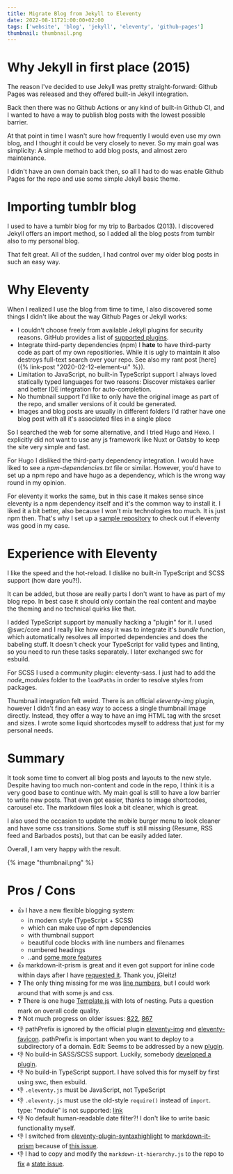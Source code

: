 ```yaml
---
title: Migrate Blog from Jekyll to Eleventy
date: 2022-08-11T21:00:00+02:00
tags: ['website', 'blog', 'jekyll', 'eleventy', 'github-pages']
thumbnail: thumbnail.png
---
```


# Why Jekyll in first place (2015)

The reason I've decided to use Jekyll was pretty straight-forward:
Github Pages was released and they offered built-in Jekyll integration.

Back then there was no Github Actions or any kind of built-in Github CI, and I wanted to have
a way to publish blog posts with the lowest possible barrier.

At that point in time I wasn't sure how frequently I would even use my own blog, and I thought
it could be very closely to never.
So my main goal was simplicity: A simple method to add blog posts, and almost zero maintenance.

I didn't have an own domain back then, so all I had to do was enable Github Pages for the repo
and use some simple Jekyll basic theme.

# Importing tumblr blog

I used to have a tumblr blog for my trip to Barbados (2013).
I discovered Jekyll offers an import method, so I added all the blog posts from tumblr also to my personal blog.

That felt great. All of the sudden, I had control over my older blog posts in such an easy way.

# Why Eleventy

When I realized I use the blog from time to time, I also discovered some things I didn't like about the way
Github Pages or Jekyll works:

- I couldn't choose freely from available Jekyll plugins for security reasons.
  GitHub provides a list of [supported plugins](https://pages.github.com/versions/).
- Integrate third-party dependencies (npm)
  I **hate** to have third-party code as part of my own repositiories.
  While it is ugly to maintain it also destroys full-text search over your repo.
  See also my rant post [here]({% link-post "2020-02-12-element-ui" %}).
- Limitation to JavaScript, no built-in TypeScript support
  I always loved statically typed languages for two reasons:
  Discover mistakes earlier and better IDE integration for auto-completion.
- No thumbnail support
  I'd like to only have the original image as part of the repo, and smaller versions of it could be generated.
- Images and blog posts are usually in different folders
  I'd rather have one blog post with all it's associated files in a single place

So I searched the web for some alternative, and I tried Hugo and Hexo.
I explicitly did not want to use any js framework like Nuxt or Gatsby to keep the site very simple and fast.

For Hugo I disliked the third-party dependency integration.
I would have liked to see a *npm-dependencies.txt* file or similar.
However, you'd have to set up a npm repo and have hugo as a dependency, which is the wrong way round in my opinion.

For eleventy it works the same, but in this case it makes sense since eleventy is a npm dependency itself and it's the common way to install it.
I liked it a bit better, also because I won't mix technologies too much. It is just npm then.
That's why I set up a [sample repository](https://github.com/andreas-mausch/eleventy-sample) to check out if eleventy was good in my case.

# Experience with Eleventy

I like the speed and the hot-reload.
I dislike no built-in TypeScript and SCSS support (how dare you?!).

It can be added, but those are really parts I don't want to have as part of my blog repo.
In best case it should only contain the real content and maybe the theming and no technical quirks like that.

I added TypeScript support by manually hacking a "plugin" for it.
I used @swc/core and I really like how easy it was to integrate it's *bundle* function, which
automatically resolves all imported dependencies and does the babeling stuff.
It doesn't check your TypeScript for valid types and linting, so you need to run these tasks separately.
I later exchanged swc for esbuild.

For SCSS I used a community plugin: eleventy-sass.
I just had to add the *node_modules* folder to the `loadPaths` in order to resolve styles from packages.

Thumbnail integration felt weird. There is an official *eleventy-img* plugin, however I didn't find an easy way
to access a single thumbnail image directly. Instead, they offer a way to have an img HTML tag with the srcset and sizes.
I wrote some liquid shortcodes myself to address that just for my personal needs.

# Summary

It took some time to convert all blog posts and layouts to the new style.
Despite having too much non-content and code in the repo, I think it is a very good base to continue with.
My main goal is still to have a low barrier to write new posts. That even got easier, thanks to image shortcodes, carousel etc.
The markdown files look a bit cleaner, which is great.

I also used the occasion to update the mobile burger menu to look cleaner and have some css transitions.
Some stuff is still missing (Resume, RSS feed and Barbados posts), but that can be easily added later.

Overall, I am very happy with the result.

{% image "thumbnail.png" %}

# Pros / Cons

- 👍 I have a new flexible blogging system:
  - in modern style (TypeScript + SCSS)
  - which can make use of npm dependencies
  - with thumbnail support
  - beautiful code blocks with line numbers and filenames
  - numbered headings
  - ..and [some more features](https://github.com/andreas-mausch/eleventy-sample)
- 👍 markdown-it-prism is great and it even got support for inline code within days after I have
  [requested it](https://github.com/jGleitz/markdown-it-prism/issues/599). Thank you, jGleitz!
- ❓ The only thing missing for me was [line numbers](https://github.com/jGleitz/markdown-it-prism/issues/1),
  but I could work around that with some js and css.
- ❓ There is one huge [Template.js](https://github.com/11ty/eleventy/blob/e9ca971210fa06efd2af3a7931ef368dcb085a79/src/Template.js)
  with lots of nesting. Puts a question mark on overall code quality.
- ❓ Not much progress on older issues: [822](https://github.com/11ty/eleventy/issues/822),
  [867](https://github.com/11ty/eleventy/issues/867)
- 👎 pathPrefix is ignored by the official plugin [eleventy-img](https://github.com/11ty/eleventy-img/issues/44)
  and [eleventy-favicon](https://github.com/atomrc/eleventy-favicon/issues/8).
  pathPrefix is important when you want to deploy to a subdirectory of a domain.
  Edit: Seems to be addressed by a new [plugin](https://www.11ty.dev/docs/plugins/html-base/).
- 👎 No build-in SASS/SCSS support. Luckily, somebody [developed a plugin](https://github.com/kentaroi/eleventy-sass).
- 👎 No build-in TypeScript support. I have solved this for myself by first using swc, then esbuild.
- 👎 `.eleventy.js` must be JavaScript, not TypeScript
- 👎 `.eleventy.js` must use the old-style `require()` instead of `import`. type: "module" is not supported:
  [link](https://github.com/11ty/eleventy/issues/836)
- 👎 No default human-readable date filter?!
  I don't like to write basic functionality myself.
- 👎 I switched from [eleventy-plugin-syntaxhighlight](https://www.11ty.dev/docs/plugins/syntaxhighlight/)
  to [markdown-it-prism](https://github.com/jGleitz/markdown-it-prism) because of
  [this issue](https://github.com/11ty/eleventy-plugin-syntaxhighlight/issues/66#issuecomment-1214289872).
- 👎 I had to copy and modify the `markdown-it-hierarchy.js` to the repo to
  [fix](https://github.com/andreas-mausch/eleventy-sample/commit/af9aee3a7b09aed12a66909b548e7b8cd21b5f5d)
  a [state issue](https://github.com/shytikov/markdown-it-hierarchy/issues/4).

